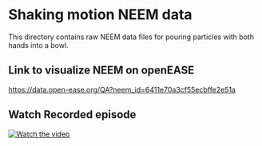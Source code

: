 # Shaking motion NEEM data
This directory contains raw NEEM data files for pouring particles with both hands into a bowl.

## Link to visualize NEEM on openEASE
https://data.open-ease.org/QA?neem_id=6411e70a3cf55ecbffe2e51a

## Watch Recorded episode

[![Watch the video](https://i9.ytimg.com/vi_webp/okBOwBM03rk/mq1.webp?sqp=CMi60aAG-oaymwEmCMACELQB8quKqQMa8AEB-AH6CIAC0AWKAgwIABABGGwgbChsMA8=&rs=AOn4CLANlpLl7EGKa8rIvzLScYx4yK4GeA)](https://youtu.be/okBOwBM03rk)

